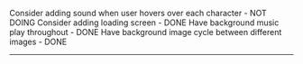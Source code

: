 Consider adding sound when user hovers over each character - NOT DOING
Consider adding loading screen - DONE
Have background music play throughout - DONE
Have background image cycle between different images - DONE

-----